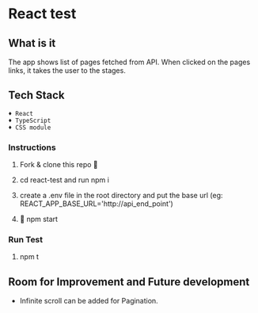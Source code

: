 # React test

## What is it

The app shows list of pages fetched from API. When clicked on the pages links, it takes the user to the stages.

## Tech Stack

```
♦ React
♦ TypeScript
♦ CSS module

```

### Instructions

1. Fork & clone this repo 🍴

2. cd react-test and run npm i

3. create a .env file in the root directory and put the base url (eg: REACT_APP_BASE_URL='http://api_end_point')

4. 🚀 npm start

### Run Test

1. npm t

## Room for Improvement and Future development

- Infinite scroll can be added for Pagination.
